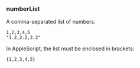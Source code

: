 ### numberList

A comma-separated list of numbers.

```
1,2,3,4,5
"1.2,2.2,3.2"
```

In AppleScript, the list must be enclosed in brackets:

```
{1,2,3,4,5}
```
